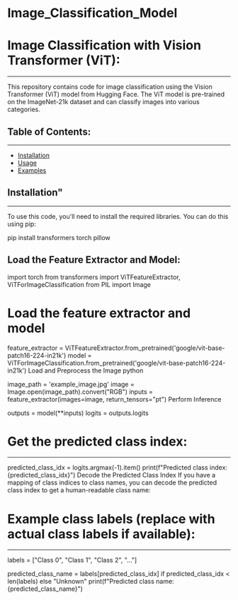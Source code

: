 # Image_Classification_Model

# Image Classification with Vision Transformer (ViT):
------------------------------------------------------

This repository contains code for image classification using the Vision Transformer (ViT) model from Hugging Face. The ViT model is pre-trained on the ImageNet-21k dataset and can classify images into various categories.

## Table of Contents:
----------------------

- [Installation](#installation)
- [Usage](#usage)
- [Examples](#examples)


## Installation"
-----------------

To use this code, you'll need to install the required libraries. You can do this using pip:

pip install transformers torch pillow

Load the Feature Extractor and Model:
--------------------------------------

import torch
from transformers import ViTFeatureExtractor, ViTForImageClassification
from PIL import Image

# Load the feature extractor and model
feature_extractor = ViTFeatureExtractor.from_pretrained('google/vit-base-patch16-224-in21k')
model = ViTForImageClassification.from_pretrained('google/vit-base-patch16-224-in21k')
Load and Preprocess the Image
python

image_path = 'example_image.jpg'
image = Image.open(image_path).convert("RGB")
inputs = feature_extractor(images=image, return_tensors="pt")
Perform Inference

outputs = model(**inputs)
logits = outputs.logits

# Get the predicted class index:
---------------------------------
predicted_class_idx = logits.argmax(-1).item()
print(f"Predicted class index: {predicted_class_idx}")
Decode the Predicted Class Index
If you have a mapping of class indices to class names, you can decode the predicted class index to get a human-readable class name:


# Example class labels (replace with actual class labels if available):
-----------------------------------------------------------------------
labels = ["Class 0", "Class 1", "Class 2", "..."]

predicted_class_name = labels[predicted_class_idx] if predicted_class_idx < len(labels) else "Unknown"
print(f"Predicted class name: {predicted_class_name}")
